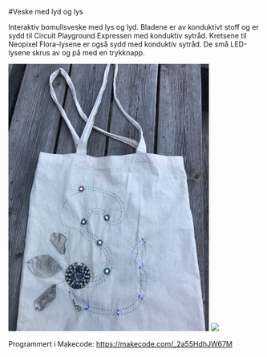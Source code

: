 #Veske med lyd og lys

Interaktiv bomullsveske med lys og lyd. Bladene er av konduktivt stoff og er sydd til Circuit Playground Expressen med konduktiv sytråd. Kretsene til Neopixel Flora-lysene er også sydd med konduktiv sytråd. De små LED-lysene skrus av og på med en trykknapp.

<img src="https://github.com/udirbetalab/E-tekstiler/blob/master/Circuit_Playground/tote%20bag.jpg" width="400"> <img src="https://github.com/udirbetalab/E-tekstiler/blob/master/Circuit_Playground/totebag2.jpg" width="300"><br>

Programmert i Makecode: https://makecode.com/_2a55HdhJW67M
